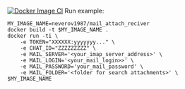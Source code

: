 [![Docker Image CI](https://github.com/neverov1987/mail_attach_reciver/actions/workflows/docker-image.yml/badge.svg?branch=master)](https://github.com/neverov1987/mail_attach_reciver/actions/workflows/docker-image.yml)
Run example:
```
MY_IMAGE_NAME=neverov1987/mail_attach_reciver
docker build -t $MY_IMAGE_NAME .
docker run -ti \
    -e TOKEN="XXXXXX:yyyyyyy..." \
    -e CHAT_ID="ZZZZZZZZZ" \
    -e MAIL_SERVER='<your_imap_server_address>' \
    -e MAIL_LOGIN='<your_mail_login>>' \
    -e MAIL_PASSWORD='your_mail_password' \
    -e MAIL_FOLDER='<folder for search attachments>' \
$MY_IMAGE_NAME
```
